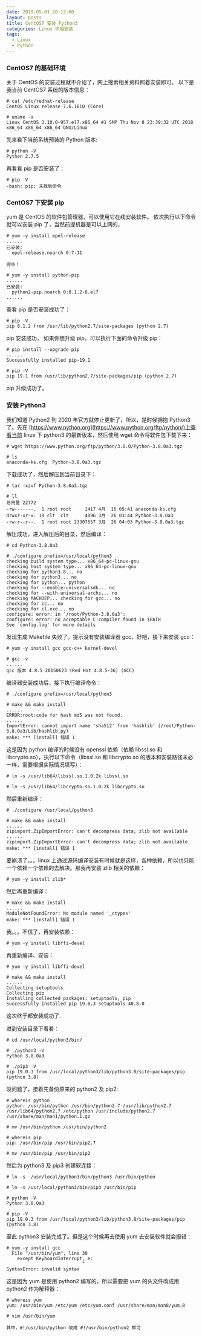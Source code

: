 ```yaml
---
date: 2019-05-01 20:13:00
layout: posts
title: CentOS7 安装 Python3
categories: Linux 环境安装
tags: 
  - Linux
  - Python
---
```


### CentOS7 的基础环境

关于 CentOS 的安装过程就不介绍了，网上搜索相关资料照着安装即可。
以下是我当前 CentOS7 系统的版本信息：
```
# cat /etc/redhat-release 
CentOS Linux release 7.6.1810 (Core) 

# uname -a
Linux CentOS 3.10.0-957.el7.x86_64 #1 SMP Thu Nov 8 23:39:32 UTC 2018 x86_64 x86_64 x86_64 GNU/Linux
```
先来看下当前系统预装的 Python 版本:
```
# python -V
Python 2.7.5
```
再看看 pip 是否安装了：
```
# pip -V
-bash: pip: 未找到命令
```
### CentOS7 下安装 pip
yum 是 CentOS 的软件包管理器，可以使用它在线安装软件。 依次执行以下命令就可以安装 pip 了，当然前提机器是可以上网的，
```
# yum -y install epel-release
......
已安装:
  epel-release.noarch 0:7-11                                                         

完毕！

# yum -y install python-pip
......
已安装:
  python2-pip.noarch 0:8.1.2-8.el7 
......
```
查看 pip 是否安装成功了：
```
# pip -V
pip 8.1.2 from /usr/lib/python2.7/site-packages (python 2.7)
```
pip 安装成功， 如果你想升级 pip，可以执行下面的命令升级 pip：
```
# pip install --upgrade pip
......
Successfully installed pip-19.1

# pip -V
pip 19.1 from /usr/lib/python2.7/site-packages/pip (python 2.7)
```
pip 升级成功了。

### 安装 Python3
我们知道 Python2 到 2020 年官方就停止更新了，所以，是时候拥抱 Python3 了。先在 [https://www.python.org](https://www.python.org/ftp/python/)上查看当前 linux 下 python3 的最新版本，然后使用 wget 命令将软件包下载下来：
```
# wget https://www.python.org/ftp/python/3.8.0/Python-3.8.0a3.tgz

# ls
anaconda-ks.cfg  Python-3.8.0a3.tgz

```
下载成功了，然后解压到当前目录下：
```
# tar -xzvf Python-3.8.0a3.tgz

# ll
总用量 22772
-rw-------.  1 root root     1417 4月  15 05:41 anaconda-ks.cfg
drwxr-xr-x. 18 clt  clt      4096 3月  26 03:44 Python-3.8.0a3
-rw-r--r--.  1 root root 23307857 3月  26 04:03 Python-3.8.0a3.tgz
```
解压成功，进入解压后的目录，然后编译：
```
# cd Python-3.8.0a3

# ./configure prefix=/usr/local/python3
checking build system type... x86_64-pc-linux-gnu
checking host system type... x86_64-pc-linux-gnu
checking for python3.8... no
checking for python3... no
checking for python... python
checking for --enable-universalsdk... no
checking for --with-universal-archs... no
checking MACHDEP... checking for gcc... no
checking for cc... no
checking for cl.exe... no
configure: error: in `/root/Python-3.8.0a3':
configure: error: no acceptable C compiler found in $PATH
See `config.log' for more details
```
发现生成 Makefile 失败了，提示没有安装编译器 gcc，好吧，接下来安装 gcc：
```
# yum -y install gcc gcc-c++ kernel-devel 

# gcc -v
......
gcc 版本 4.8.5 20150623 (Red Hat 4.8.5-36) (GCC) 

```
编译器安装成功后，接下执行编译命令：
```
# ./configure prefix=/usr/local/python3

# make && make install
......
ERROR:root:code for hash md5 was not found.
......
ImportError: cannot import name 'sha512' from 'hashlib' (/root/Python-3.8.0a3/Lib/hashlib.py)
make: *** [install] 错误 1
```
这是因为 python 编译的时候没有 openssl 依赖（依赖 libssl.so 和 libcrypto.so），执行以下命令（libssl.so 和 libcrypto.so 的版本和安装路径未必一样，需要根据实际情况填写）：
```
# ln -s /usr/lib64/libssl.so.1.0.2k libssl.so

# ln -s /usr/lib64/libcrypto.so.1.0.2k libcrypto.so
```
然后重新编译：
```
# ./configure /usr/local/python3

# make && make install
......
zipimport.ZipImportError: can't decompress data; zlib not available
......
zipimport.ZipImportError: can't decompress data; zlib not available
make: *** [install] 错误 1

```
要崩溃了。。。linux 上通过源码编译安装有时候就是这样，各种依赖，所以也只能一个依赖一个依赖的去解决。那我再安装 zlib 相关的依赖：
```
# yum -y install zlib*
```
然后再重新编译：
```
# make && make install
......
ModuleNotFoundError: No module named '_ctypes'
make: *** [install] 错误 1

```
我。。。不信了，再安装依赖：
```
# yum -y install libffi-devel
```
再重新编译、安装：
```
# yum -y install libffi-devel

# make && make install
......
Collecting setuptools
Collecting pip
Installing collected packages: setuptools, pip
Successfully installed pip-19.0.3 setuptools-40.8.0
```
这次终于都安装成功了.

进到安装目录下看看：
```
# cd /usr/local/python3/bin/

# ./python3 -V
Python 3.8.0a3

# ./pip3 -V
pip 19.0.3 from /usr/local/python3/lib/python3.8/site-packages/pip (python 3.8)
```
没问题了，接着先备份原来的 python2 及 pip2:
```
# whereis python
python: /usr/bin/python /usr/bin/python2.7 /usr/lib/python2.7 /usr/lib64/python2.7 /etc/python /usr/include/python2.7 /usr/share/man/man1/python.1.gz

# mv /usr/bin/python /usr/bin/python2

# whereis pip
pip: /usr/bin/pip /usr/bin/pip2.7

# mv /usr/bin/pip /usr/bin/pip2 
```
然后为 python3 及 pip3 创建软连接：
```
# ln -s  /usr/local/python3/bin/python3 /usr/bin/python

# ln -s /usr/local/python3/bin/pip3 /usr/bin/pip

# python -V
Python 3.8.0a3

# pip -V
pip 19.0.3 from /usr/local/python3/lib/python3.8/site-packages/pip (python 3.8)

```
至此 python3 安装完成了。但是这个时候再去使用 yum 去安装软件就会报错：

```
# yum -y install gcc
  File "/usr/bin/yum", line 30
    except KeyboardInterrupt, e:
                            ^
SyntaxError: invalid syntax

```
这是因为 yum 是使用 python2 编写的，所以需要把 yum 的头文件改成用 python2 作为解释器：

```
# whereis yum
yum: /usr/bin/yum /etc/yum /etc/yum.conf /usr/share/man/man8/yum.8

# vim /usr/bin/yum

其中，#!/usr/bin/python 改成 #!/usr/bin/python2 即可

```


